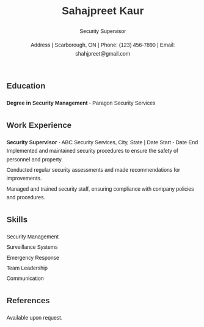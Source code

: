 <!DOCTYPE html>
<html lang="en">
<head>
  <meta charset="UTF-8">
  <meta name="viewport" content="width=device-width, initial-scale=1.0">
  <title>Your Name - Security Supervisor Resume</title>
  <style>
    body {
      font-family: Arial, sans-serif;
      margin: 20px;
      line-height: 1.6;
    }

    header {
      text-align: center;
    }

    h1, h2 {
      color: #333;
    }

    section {
      margin-bottom: 20px;
    }

    ul {
      list-style-type: none;
      padding: 0;
    }

    li {
      margin-bottom: 5px;
    }

    .contact-info {
      margin-top: 10px;
    }

    .education,
    .experience {
      margin-bottom: 20px;
    }
  </style>
</head>
<body>

  <header>
    <h1>Sahajpreet Kaur</h1>
    <p>Security Supervisor</p>
    <p>Address | Scarborough, ON | Phone: (123) 456-7890 | Email: shahjpreet@gmail.com</p>
  </header>

  <section class="education">
    <h2>Education</h2>
    <ul>
      <li><strong>Degree in Security Management</strong> - Paragon Security Services</li>
    </ul>
  </section>

  <section class="experience">
    <h2>Work Experience</h2>
    <ul>
      <li>
        <strong>Security Supervisor</strong> - ABC Security Services, City, State | Date Start - Date End
        <ul>
          <li>Implemented and maintained security procedures to ensure the safety of personnel and property.</li>
          <li>Conducted regular security assessments and made recommendations for improvements.</li>
          <li>Managed and trained security staff, ensuring compliance with company policies and procedures.</li>
        </ul>
      </li>
      <!-- Add more work experience entries as needed -->
    </ul>
  </section>

  <section class="skills">
    <h2>Skills</h2>
    <ul>
      <li>Security Management</li>
      <li>Surveillance Systems</li>
      <li>Emergency Response</li>
      <li>Team Leadership</li>
      <li>Communication</li>
    </ul>
  </section>

  <section class="references">
    <h2>References</h2>
    <p>Available upon request.</p>
  </section>

</body>
</html>
